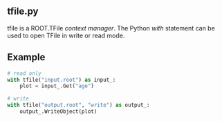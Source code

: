 ## tfile.py

tfile is a ROOT.TFile _context manager_. The Python _with_ statement can be
used to open TFile in write or read mode.

## Example

```python
# read only
with tfile("input.root") as input_:
    plot = input_.Get("age")

# write
with tfile("output.root", "write") as output_:
    output_.WriteObject(plot)
```

